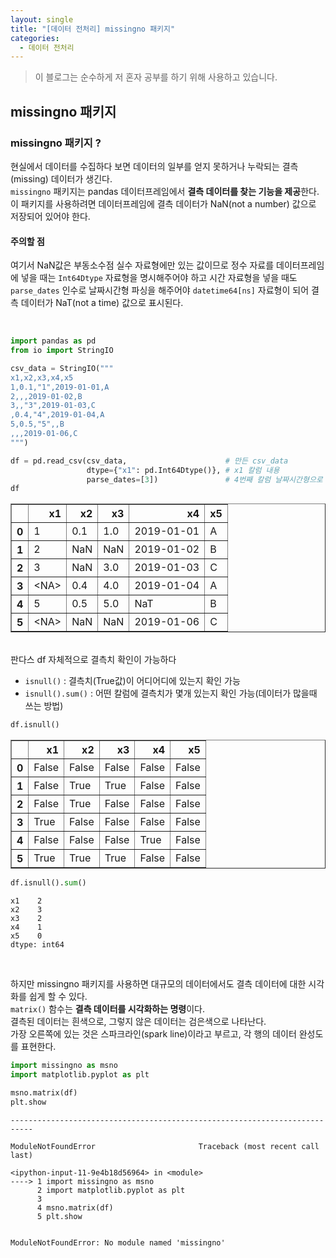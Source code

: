```yaml
---
layout: single
title: "[데이터 전처리] missingno 패키지"
categories:
  - 데이터 전처리
---
```



> 이 블로그는 순수하게 저 혼자 공부를 하기 위해 사용하고 있습니다.

## missingno 패키지

### missingno 패키지 ?

현실에서 데이터를 수집하다 보면 데이터의 일부를 얻지 못하거나 누락되는 결측(missing) 데이터가 생긴다.<br>
`missingno` 패키지는 pandas 데이터프레임에서 **결측 데이터를 찾는 기능을 제공**한다.<br>
이 패키지를 사용하려면 데이터프레임에 결측 데이터가 NaN(not a number) 값으로 저장되어 있어야 한다.

#### 주의할 점

여기서 NaN값은 부동소수점 실수 자료형에만 있는 값이므로 
정수 자료를 데이터프레임에 넣을 때는 `Int64Dtype` 자료형을 명시해주어야 하고 
시간 자료형을 넣을 때도 `parse_dates` 인수로 날짜시간형 파싱을 해주어야 `datetime64[ns]` 자료형이 되어 결측 데이터가 NaT(not a time) 값으로 표시된다.

<br>

```python
import pandas as pd
from io import StringIO

csv_data = StringIO("""
x1,x2,x3,x4,x5
1,0.1,"1",2019-01-01,A
2,,,2019-01-02,B
3,,"3",2019-01-03,C
,0.4,"4",2019-01-04,A
5,0.5,"5",,B
,,,2019-01-06,C
""")

df = pd.read_csv(csv_data,                      # 만든 csv_data
                 dtype={"x1": pd.Int64Dtype()}, # x1 칼럼 내용
                 parse_dates=[3])               # 4번째 칼럼 날짜시간형으로 파싱 : NaT
df
```




<div>
<style scoped>
    .dataframe tbody tr th:only-of-type {
        vertical-align: middle;
    }

    .dataframe tbody tr th {
        vertical-align: top;
    }

    .dataframe thead th {
        text-align: right;
    }
</style>
<table border="1" class="dataframe">
  <thead>
    <tr style="text-align: right;">
      <th></th>
      <th>x1</th>
      <th>x2</th>
      <th>x3</th>
      <th>x4</th>
      <th>x5</th>
    </tr>
  </thead>
  <tbody>
    <tr>
      <th>0</th>
      <td>1</td>
      <td>0.1</td>
      <td>1.0</td>
      <td>2019-01-01</td>
      <td>A</td>
    </tr>
    <tr>
      <th>1</th>
      <td>2</td>
      <td>NaN</td>
      <td>NaN</td>
      <td>2019-01-02</td>
      <td>B</td>
    </tr>
    <tr>
      <th>2</th>
      <td>3</td>
      <td>NaN</td>
      <td>3.0</td>
      <td>2019-01-03</td>
      <td>C</td>
    </tr>
    <tr>
      <th>3</th>
      <td>&lt;NA&gt;</td>
      <td>0.4</td>
      <td>4.0</td>
      <td>2019-01-04</td>
      <td>A</td>
    </tr>
    <tr>
      <th>4</th>
      <td>5</td>
      <td>0.5</td>
      <td>5.0</td>
      <td>NaT</td>
      <td>B</td>
    </tr>
    <tr>
      <th>5</th>
      <td>&lt;NA&gt;</td>
      <td>NaN</td>
      <td>NaN</td>
      <td>2019-01-06</td>
      <td>C</td>
    </tr>
  </tbody>
</table>
</div>


<br>
판다스 df 자체적으로 결측치 확인이 가능하다

- `isnull()` : 결측치(True값)이 어디어디에 있는지 확인 가능
- `isnull().sum()` : 어떤 칼럼에 결측치가 몇개 있는지 확인 가능(데이터가 많을때 쓰는 방법)


```python
df.isnull()
```




<div>
<style scoped>
    .dataframe tbody tr th:only-of-type {
        vertical-align: middle;
    }

    .dataframe tbody tr th {
        vertical-align: top;
    }

    .dataframe thead th {
        text-align: right;
    }
</style>
<table border="1" class="dataframe">
  <thead>
    <tr style="text-align: right;">
      <th></th>
      <th>x1</th>
      <th>x2</th>
      <th>x3</th>
      <th>x4</th>
      <th>x5</th>
    </tr>
  </thead>
  <tbody>
    <tr>
      <th>0</th>
      <td>False</td>
      <td>False</td>
      <td>False</td>
      <td>False</td>
      <td>False</td>
    </tr>
    <tr>
      <th>1</th>
      <td>False</td>
      <td>True</td>
      <td>True</td>
      <td>False</td>
      <td>False</td>
    </tr>
    <tr>
      <th>2</th>
      <td>False</td>
      <td>True</td>
      <td>False</td>
      <td>False</td>
      <td>False</td>
    </tr>
    <tr>
      <th>3</th>
      <td>True</td>
      <td>False</td>
      <td>False</td>
      <td>False</td>
      <td>False</td>
    </tr>
    <tr>
      <th>4</th>
      <td>False</td>
      <td>False</td>
      <td>False</td>
      <td>True</td>
      <td>False</td>
    </tr>
    <tr>
      <th>5</th>
      <td>True</td>
      <td>True</td>
      <td>True</td>
      <td>False</td>
      <td>False</td>
    </tr>
  </tbody>
</table>
</div>




```python
df.isnull().sum()
```




    x1    2
    x2    3
    x3    2
    x4    1
    x5    0
    dtype: int64



<br>

하지만 missingno 패키지를 사용하면 대규모의 데이터에서도 결측 데이터에 대한 시각화를 쉽게 할 수 있다.<br>
`matrix()` 함수는 **결측 데이터를 시각화하는 명령**이다.<br>
결측된 데이터는 흰색으로, 그렇지 않은 데이터는 검은색으로 나타난다.<br>
가장 오른쪽에 있는 것은 스파크라인(spark line)이라고 부르고, 각 행의 데이터 완성도를 표현한다.

```python
import missingno as msno
import matplotlib.pyplot as plt

msno.matrix(df)
plt.show
```


    ---------------------------------------------------------------------------

    ModuleNotFoundError                       Traceback (most recent call last)

    <ipython-input-11-9e4b18d56964> in <module>
    ----> 1 import missingno as msno
          2 import matplotlib.pyplot as plt
          3 
          4 msno.matrix(df)
          5 plt.show


    ModuleNotFoundError: No module named 'missingno'



```python

```

